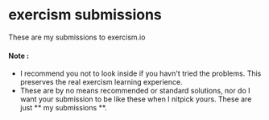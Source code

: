 # exercism submissions

These are my submissions to exercism.io

#### Note :
* I recommend you not to look inside if you havn't tried the problems. This preserves the real exercism learning experience.
* These are by no means recommended or standard solutions, nor do I want your submission to be like these when I nitpick yours. These are just ** my submissions **.
